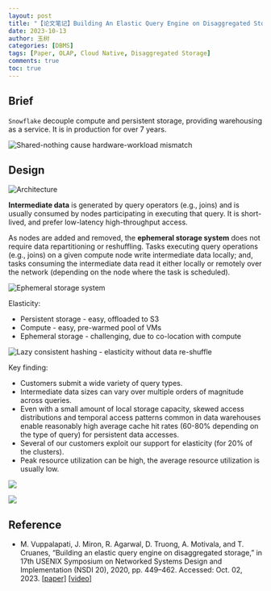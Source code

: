 ```yaml
---
layout: post
title: "【论文笔记】Building An Elastic Query Engine on Disaggregated Storage"
date: 2023-10-13
author: 玉树
categories: [DBMS]
tags: [Paper, OLAP, Cloud Native, Disaggregated Storage]
comments: true
toc: true
---
```


## Brief

`Snowflake` decouple compute and persistent storage, providing warehousing as a service. It is in production for over 7 years.

![Shared-nothing cause hardware-workload
mismatch](https://s2.loli.net/2024/02/25/weLPC1IWrl3M85A.png)

## Design

![Architecture](https://s2.loli.net/2024/02/25/NP3q2MBvFj14Qh5.png)

**Intermediate data** is generated by query operators (e.g., joins) and is usually consumed by nodes participating in executing that query. It is short-lived, and prefer low-latency high-throughput access.

As nodes are added and removed, the **ephemeral storage system** does not require data repartitioning or reshuffling. Tasks executing query operations (e.g., joins) on a given compute node write intermediate data locally; and, tasks consuming the intermediate data read it either locally or remotely over the network (depending on the node where the
task is scheduled).

![Ephemeral storage system](https://s2.loli.net/2024/02/25/M6DxgXLVepdOrJy.png)

Elasticity:

- Persistent storage - easy, offloaded to S3
- Compute - easy, pre-warmed pool of VMs
- Ephemeral storage - challenging, due to co-location with compute

![Lazy consistent hashing - elasticity without data
re-shuffle](https://s2.loli.net/2024/02/25/Qh4VMge6BfFcoHR.png)

Key finding:

- Customers submit a wide variety of query types.
- Intermediate data sizes can vary over multiple orders of magnitude across queries.
- Even with a small amount of local storage capacity, skewed access distributions and temporal access patterns common in data warehouses enable reasonably high average cache hit rates (60-80% depending on the type of query) for persistent data accesses.
- Several of our customers exploit our support for elasticity (for 20% of the clusters).
- Peak resource utilization can be high, the average resource utilization is usually low.

![](https://s2.loli.net/2024/02/25/reMUcf6IFCOoVJN.png)

![](https://s2.loli.net/2024/02/25/bGPWn5ulL3owkJY.png)

## Reference

- M. Vuppalapati, J. Miron, R. Agarwal, D. Truong, A. Motivala, and T. Cruanes, “Building an elastic query engine on disaggregated storage,” in 17th USENIX Symposium on Networked Systems Design and Implementation (NSDI 20), 2020, pp. 449–462. Accessed: Oct. 02, 2023. [[paper]](https://www.usenix.org/conference/nsdi20/presentation/vuppalapati) [[video]](https://www.youtube.com/watch?v=4CYNxisz3d0)

